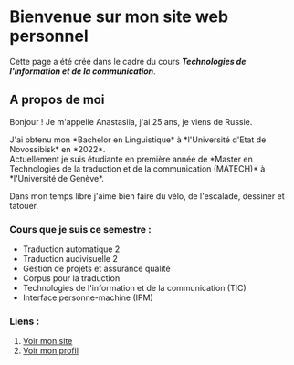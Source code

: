 # Bienvenue sur mon site web personnel 

Cette page a été créé dans le cadre du cours ***Technologies de l'information et de la communication***.

## A propos de moi

<p>Bonjour ! Je m'appelle Anastasiia, j'ai 25 ans, je viens de Russie.</p>
<p>J'ai obtenu mon *Bachelor en Linguistique* à *l'Université d'Etat de Novossibisk* en *2022*.<br> Actuellement je suis étudiante en première année de *Master en Technologies de la traduction et de la communication (MATECH)* à *l'Université de Genève*.</p>
<p>Dans mon temps libre j'aime bien faire du vélo, de l'escalade, dessiner et tatouer.</p> 

### **Cours que je suis ce semestre** :

- Traduction automatique 2
- Traduction audivisuelle 2
- Gestion de projets et assurance qualité
- Corpus pour la traduction
- Technologies de l'information et de la communication (TIC)
- Interface personne-machine (IPM)

### Liens : 
1. [Voir mon site](https://nenastje.github.io/)
2. [Voir mon profil](https://github.com/nenastje)

